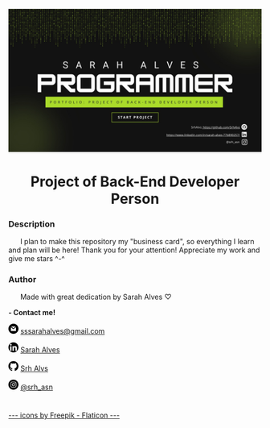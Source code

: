 ![.](./Readme/banner.jpg)

<h1 align="center">Project of Back-End Developer Person</h1>

### Description
<p> &nbsp; &nbsp; &nbsp; I plan to make this repository my "business card", so everything I learn and plan will be here! Thank you for your attention! Appreciate my work and give me stars ^-^ </p>
 
### Author
<p> &nbsp; &nbsp; &nbsp; Made with great dedication by Sarah Alves ♡ </p>

**- Contact me!**

![.](./Readme/logo_email.png) <a href="mailto:sssarahalves@gmail.com" title="E-mail">sssarahalves@gmail.com</a>

![.](./Readme/logo_linkedin.png) <a href="https://www.linkedin.com/in/sarah-alves-77b890257/" title="LinkedIn">Sarah Alves</a>

![.](./Readme/logo_github.png) <a href="https://github.com/SrhAlvs" title="GitHub">Srh Alvs</a>

![.](./Readme/logo_instagram.png) <a href="https://www.instagram.com/srh_asn/" title="Instagram">@srh_asn</a>

#
#
#
#
<a href="https://www.flaticon.com/br/" title="Icons">--- icons by Freepik - Flaticon ---</a>